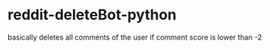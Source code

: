 # reddit-deleteBot-python
basically deletes all comments of the user if comment score is lower than -2
